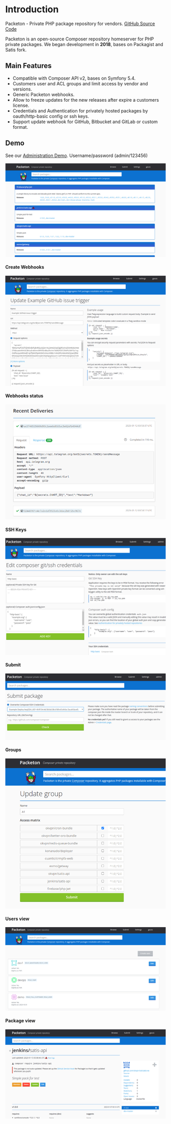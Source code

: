 # Introduction

Packeton - Private PHP package repository for vendors. [GitHub Source Code](https://github.com/vtsykun/packeton)

Packeton is an open-source Composer repository homeserver for PHP private packages.
We began development in **2018**, bases on Packagist and Satis fork.

## Main Features

- Compatible with Composer API v2, bases on Symfony 5.4.
- Customers user and ACL groups and limit access by vendor and versions.
- Generic Packeton webhooks.
- Allow to freeze updates for the new releases after expire a customers license.
- Credentials and Authentication for privately hosted packages by oauth/http-basic config or ssh keys.
- Support update webhook for GitHub, Bitbucket and GitLab or custom format.

## Demo
See our [Administration Demo](https://demo.packeton.org). Username/password (admin/123456)

[![Demo](img/intro1.png)](img/intro1.png)

#### Create Webhooks
[![Webhooks](img/intro2.png)](img/intro2.png)

#### Webhooks status
[![Webhooks Status](img/intro3.png)](img/intro3.png)

#### SSH Keys
[![SSH Keys](img/intro4.png)](img/intro4.png)

#### Submit
[![Submit](img/intro5.png)](img/intro5.png)

#### Groups
[![Groups](img/intro6.png)](img/intro6.png)

#### Users view
[![Users view](img/intro7.png)](img/intro7.png)

#### Package view
[![Package view](img/intro8.png)](img/intro8.png)

